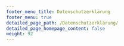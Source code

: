 ```yaml
---
footer_menu_title: Datenschutzerklärung
footer_menu: true
detailed_page_path: /Datenschutzerklärung/
detailed_page_homepage_content: false
weight: 92
---
```

